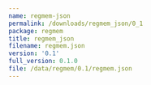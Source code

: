 ```yaml
---
name: regmem-json
permalink: /downloads/regmem_json/0_1
package: regmem
title: regmem_json
filename: regmem.json
version: '0.1'
full_version: 0.1.0
file: /data/regmem/0.1/regmem.json
---
```

